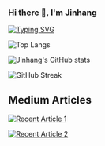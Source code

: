 ### Hi there 👋, I'm Jinhang
[![Typing SVG](https://readme-typing-svg.herokuapp.com?multiline=true&width=500&lines=Data+Scientist+at+Walmart+Global+Tech.++++++++++)](https://git.io/typing-svg)

![Top Langs](https://github-readme-stats.vercel.app/api/top-langs/?username=jinhangjiang&layout=compact)

![Jinhang's GitHub stats](https://github-readme-stats.vercel.app/api?username=jinhangjiang&show_icons=true&theme=tokyonight) 

![GitHub Streak](https://github-readme-streak-stats.herokuapp.com?user=jinhangjiang&theme=neon-palenight&hide_border=true)

## Medium Articles

 <a target="_blank" href="https://github-readme-medium-recent-article.vercel.app/medium/@jinhangjiang/0"><img src="https://github-readme-medium-recent-article.vercel.app/medium/@jinhangjiang/0" alt="Recent Article 1">

<a target="_blank" href="https://github-readme-medium-recent-article.vercel.app/medium/@jinhangjiang/1"><img src="https://github-readme-medium-recent-article.vercel.app/medium/@jinhangjiang/1" alt="Recent Article 2">

<!--
**jinhangjiang/jinhangjiang** is a ✨ _special_ ✨ repository because its `README.md` (this file) appears on your GitHub profile.

Here are some ideas to get you started:

- 🔭 I’m currently working on ...
- 🌱 I’m currently learning ...
- 👯 I’m looking to collaborate on ...
- 🤔 I’m looking for help with ...
- 💬 Ask me about ...
- 📫 How to reach me: ...
- 😄 Pronouns: ...
- ⚡ Fun fact: ...
-->
